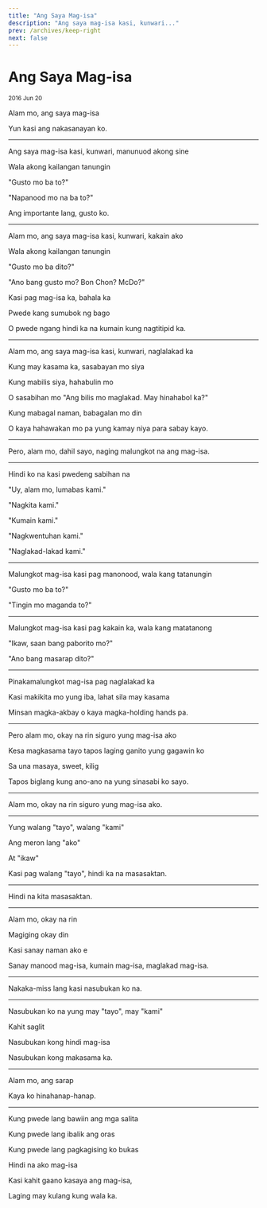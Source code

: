 ```yaml
---
title: "Ang Saya Mag-isa"
description: "Ang saya mag-isa kasi, kunwari..."
prev: /archives/keep-right
next: false
---
```


# Ang Saya Mag-isa
<sub>
    2016 Jun 20
</sub>

<div class="text-center">

Alam mo, ang saya mag-isa

Yun kasi ang nakasanayan ko.

- - -

Ang saya mag-isa kasi, kunwari, manunuod akong sine

Wala akong kailangan tanungin

"Gusto mo ba to?"

"Napanood mo na ba to?"

Ang importante lang, gusto ko.

- - -

Alam mo, ang saya mag-isa kasi, kunwari, kakain ako

Wala akong kailangan tanungin

"Gusto mo ba dito?"

"Ano bang gusto mo? Bon Chon? McDo?"

Kasi pag mag-isa ka, bahala ka

Pwede kang sumubok ng bago

O pwede ngang hindi ka na kumain kung nagtitipid ka.

- - -

Alam mo, ang saya mag-isa kasi, kunwari, naglalakad ka

Kung may kasama ka, sasabayan mo siya

Kung mabilis siya, hahabulin mo

O sasabihan mo "Ang bilis mo maglakad. May hinahabol ka?"

Kung mabagal naman, babagalan mo din

O kaya hahawakan mo pa yung kamay niya para sabay kayo.

- - -

Pero, alam mo, dahil sayo, naging malungkot na ang mag-isa.

- - -

Hindi ko na kasi pwedeng sabihan na

"Uy, alam mo, lumabas kami."

"Nagkita kami."

"Kumain kami."

"Nagkwentuhan kami."

"Naglakad-lakad kami."

- - -

Malungkot mag-isa kasi pag manonood, wala kang tatanungin

"Gusto mo ba to?"

"Tingin mo maganda to?"

- - -

Malungkot mag-isa kasi pag kakain ka, wala kang matatanong

"Ikaw, saan bang paborito mo?"

"Ano bang masarap dito?"

- - -

Pinakamalungkot mag-isa pag naglalakad ka

Kasi makikita mo yung iba, lahat sila may kasama

Minsan magka-akbay o kaya magka-holding hands pa.

- - -

Pero alam mo, okay na rin siguro yung mag-isa ako

Kesa magkasama tayo tapos laging ganito yung gagawin ko

Sa una masaya, sweet, kilig

Tapos biglang kung ano-ano na yung sinasabi ko sayo.

- - -

Alam mo, okay na rin siguro yung mag-isa ako.

- - -

Yung walang "tayo", walang "kami"

Ang meron lang "ako"

At "ikaw"

Kasi pag walang "tayo", hindi ka na masasaktan.

- - -

Hindi na kita masasaktan.

- - -

Alam mo, okay na rin

Magiging okay din

Kasi sanay naman ako e

Sanay manood mag-isa, kumain mag-isa, maglakad mag-isa.

- - -

Nakaka-miss lang kasi nasubukan ko na.

- - -

Nasubukan ko na yung may "tayo", may "kami"

Kahit saglit

Nasubukan kong hindi mag-isa

Nasubukan kong makasama ka.

- - -

Alam mo, ang sarap

Kaya ko hinahanap-hanap.

- - -

Kung pwede lang bawiin ang mga salita

Kung pwede lang ibalik ang oras

Kung pwede lang pagkagising ko bukas

Hindi na ako mag-isa

Kasi kahit gaano kasaya ang mag-isa,

Laging may kulang kung wala ka.

</div>

